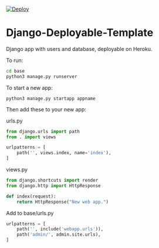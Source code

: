 [![Deploy](https://www.herokucdn.com/deploy/button.svg)](https://heroku.com/deploy?template=https://github.com/RyanFleck/Django-Deployable-Template/tree/master)

# Django-Deployable-Template
Django app with users and database, deployable on Heroku.

To run:
```sh
cd base
python3 manage.py runserver
```

To start a new app:
```
python3 manage.py startapp appname
```

Then add these to your new app:

urls.py
```py
from django.urls import path
from . import views

urlpatterns = [
    path('', views.index, name='index'),
]
```

views.py
```py
from django.shortcuts import render
from django.http import HttpResponse

def index(request):
    return HttpResponse("New web app.")
```

Add to base/urls.py
```py
urlpatterns = [
    path('', include('webapp.urls')),
    path('admin/', admin.site.urls),
]
```